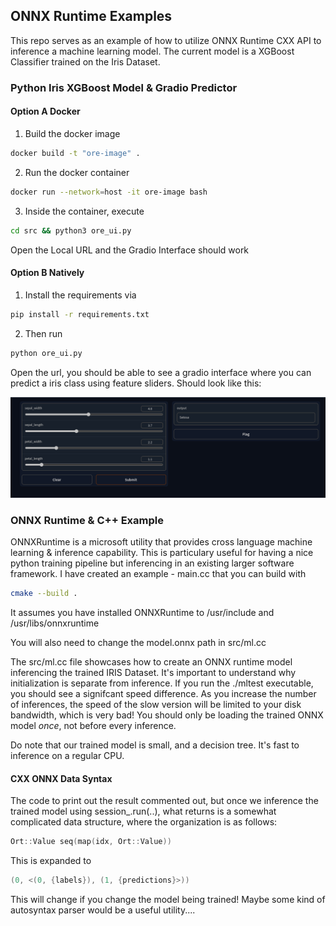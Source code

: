 ## ONNX Runtime Examples

This repo serves as an example of how to utilize ONNX Runtime CXX API to inference a machine learning model. The current model is a XGBoost Classifier trained on the Iris Dataset.

### Python Iris XGBoost Model & Gradio Predictor
#### Option A Docker

  1. Build the docker image 
  ```bash
  docker build -t "ore-image" .   
  ```
  2. Run the docker container
  ```bash
  docker run --network=host -it ore-image bash   
  ```
  3. Inside the container, execute
  ```bash
  cd src && python3 ore_ui.py
  ```
  Open the Local URL and the Gradio Interface should work

#### Option B Natively

  1. Install the requirements via
  ```bash
  pip install -r requirements.txt
  ```
  2. Then run
  ```bash
  python ore_ui.py
  ```

Open the url, you should be able to see a gradio interface where you can predict a iris class using feature sliders. 
Should look like this:

![Image](ore_ui.png)


### ONNX Runtime & C++ Example

ONNXRuntime is a microsoft utility that provides cross language machine learning & inference capability.
This is particulary useful for having a nice python training pipeline but inferencing in an existing larger software framework.
I have created an example - main.cc that you can build with
```sh
cmake --build .
```
It assumes you have installed ONNXRuntime to /usr/include and /usr/libs/onnxruntime

You will also need to change the model.onnx path in src/ml.cc 

The src/ml.cc file showcases how to create an ONNX runtime model inferencing the trained IRIS Dataset.
It's important to understand why initialization is separate from inference. If you run the ./mltest executable,
you should see a signifcant speed difference. As you increase the number of inferences, the speed of the slow
version will be limited to your disk bandwidth, which is very bad! You should only be loading the trained ONNX model _once_, not before every inference.

Do note that our trained model is small, and a decision tree. It's fast to inference on a regular CPU. 


#### CXX ONNX Data Syntax

The code to print out the result commented out, but once we inference the trained model using session_.run(..),
what returns is a somewhat complicated data structure, where the organization is as follows:
```cpp
Ort::Value seq(map(idx, Ort::Value))
```
This is expanded to

```cpp
(0, <(0, {labels}), (1, {predictions}>))
```

This will change if you change the model being trained! Maybe some kind of autosyntax parser would be a useful utility....
